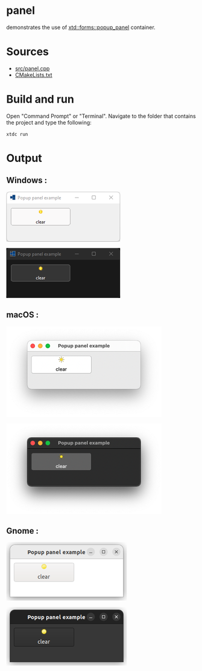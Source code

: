 # panel

demonstrates the use of [xtd::forms::popup_panel](../../../../src/xtd.forms/include/xtd/forms/popup_panel.h) container.

# Sources

* [src/panel.cpp](src/popup_panel.cpp)
* [CMakeLists.txt](CMakeLists.txt)

# Build and run

Open "Command Prompt" or "Terminal". Navigate to the folder that contains the project and type the following:

```shell
xtdc run
```

# Output

## Windows :

![Screenshot](../../../../docs/pictures/examples/popup_panel_w.png)

![Screenshot](../../../../docs/pictures/examples/popup_panel_wd.png)

## macOS :

![Screenshot](../../../../docs/pictures/examples/popup_panel_m.png)

![Screenshot](../../../../docs/pictures/examples/popup_panel_md.png)

## Gnome :

![Screenshot](../../../../docs/pictures/examples/popup_panel_g.png)

![Screenshot](../../../../docs/pictures/examples/popup_panel_gd.png)
